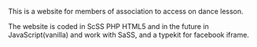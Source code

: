 This is a website for members of association to access on dance lesson.

The website is coded in ScSS PHP HTML5 and in the future in JavaScript(vanilla)
and work with SaSS, and a typekit for facebook iframe.